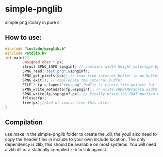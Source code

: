 # simple-pnglib
simple png library in pure c 


## How to use:
```c
#include "include/spnglib.h"
#include <stdlib.h>
int main(){
        unsigned char * px;
        struct SPNG_INFO spnginf; // contains width height colortype bytespp ...
        SPNG_read("test.png",&spnginf);
        SPNG_get_pixels(&px); // read from internal buffer to px buffer
        SPNG_exit(); // deallocate the internal buffer
        FILE * fp = fopen("res.png","wb"); // create file pointer for image
        SPNG_write_metadata(fp,&spnginf); // write IHDR(Metadata width height ...)  // THIS IS NEEDED TO MAKE THE IMAGE INTO A VALID PNG!!!!
        SPNG_write(fp,&spnginf,px); // Finally write the IDAT portion of the image, ie the pixels
        fclose(fp);
        free(px);//And of course free this after
}
```
## Compilation
use make in the simple-pnglib folder to create the .dll, the youll also need to copy the header files in include to your own include location.
The only dependency is zlib, this should be available on most systems.
You will need a zlib dll or a statically compiled zlib to link against.
